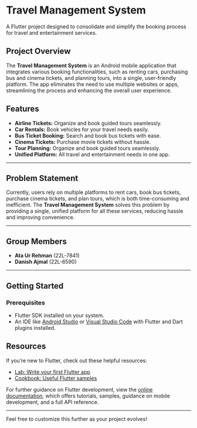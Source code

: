 # Travel Management System  

A Flutter project designed to consolidate and simplify the booking process for travel and entertainment services.

## Project Overview  
The **Travel Management System** is an Android mobile application that integrates various booking functionalities, such as renting cars, purchasing bus and cinema tickets, and planning tours, into a single, user-friendly platform. The app eliminates the need to use multiple websites or apps, streamlining the process and enhancing the overall user experience.  

## Features  
- **Airline Tickets:** Organize and book guided tours seamlessly.  
- **Car Rentals:** Book vehicles for your travel needs easily.  
- **Bus Ticket Booking:** Search and book bus tickets with ease.  
- **Cinema Tickets:** Purchase movie tickets without hassle.  
- **Tour Planning:** Organize and book guided tours seamlessly.
- **Unified Platform:** All travel and entertainment needs in one app.  

---

## Problem Statement  

Currently, users rely on multiple platforms to rent cars, book bus tickets, purchase cinema tickets, and plan tours, which is both time-consuming and inefficient. The **Travel Management System** solves this problem by providing a single, unified platform for all these services, reducing hassle and improving convenience.

---

## Group Members  
- **Ata Ur Rehman** (22L-7841)  
- **Danish Ajmal** (22L-6590)   

---

## Getting Started  

### Prerequisites  
- Flutter SDK installed on your system.  
- An IDE like [Android Studio](https://developer.android.com/studio) or [Visual Studio Code](https://code.visualstudio.com/) with Flutter and Dart plugins installed.

## Resources  
If you’re new to Flutter, check out these helpful resources:  
- [Lab: Write your first Flutter app](https://docs.flutter.dev/get-started/codelab)  
- [Cookbook: Useful Flutter samples](https://docs.flutter.dev/cookbook)  

For further guidance on Flutter development, view the [online documentation](https://docs.flutter.dev/), which offers tutorials, samples, guidance on mobile development, and a full API reference.  

--- 

Feel free to customize this further as your project evolves!
